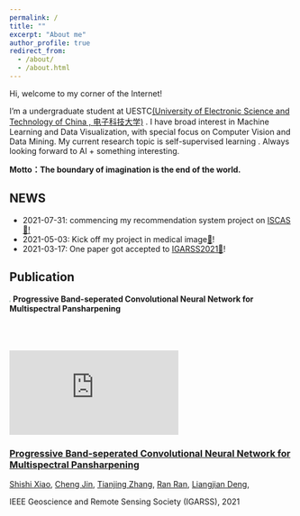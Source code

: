 ```yaml
---
permalink: /
title: ""
excerpt: "About me"
author_profile: true
redirect_from: 
  - /about/
  - /about.html
---
```


Hi, welcome to my corner of the Internet!

I’m a undergraduate student at UESTC[(University of Electronic Science and Technology of China , 电子科技大学)](https://en.uestc.edu.cn/) . I have broad interest in Machine Learning and Data Visualization, with special focus on Computer Vision and Data Mining. My current research topic is self-supervised learning . Always looking forward to AI + something interesting.

**Motto：The boundary of imagination is the end of the world.**



NEWS
------
- 2021-07-31: commencing my recommendation system project on  [ISCAS](https://summer.iscas.ac.cn/)[🦄!](http://cvpr2020.thecvf.com/)
- 2021-05-03: Kick off my project in medical image[🐰](https://ieeemlsp.cc/)!
- 2021-03-17: One paper got accepted to [IGARSS2021👻](https://igarss2021.com/)!



## Publication

<img src="https://chengjin-git.github.io/assets/images/IGARSS_PBSN_schematic.png" style="zoom:15%;" />   **Progressive Band-seperated Convolutional Neural Network for Multispectral Pansharpening**

<div class="publication">
                        <div class="left"> 
                            <div class="fluid-width-video-wrapper" style="padding-top: 10.4286%;"><iframe src="https://chengjin-git.github.io/assets/images/IGARSS_PBSN_schematic.png" frameborder="0" allowfullscreen="" id="fitvid0"></iframe></div>
                        </div>
                        <div class="right">
                            <h3><a href="">Progressive Band-seperated Convolutional Neural Network for Multispectral Pansharpening</a></h3>
                            <a class="author" href="">Shishi Xiao</a>,
                            <a class="author" href="">Cheng Jin</a>,
                            <a class="author" href="">Tianjing Zhang</a>,
                            <a class="author" href="">Ran Ran</a>,
                            <a class="author" href="">Liangjian Deng</a>,
                            <p class="venue">IEEE Geoscience and Remote Sensing Society (IGARSS), 2021</p>
                        </div>

​       